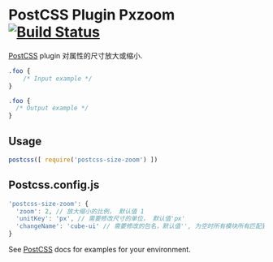 # PostCSS Plugin Pxzoom [![Build Status][ci-img]][ci]

[PostCSS] plugin 对属性的尺寸放大或缩小.

[PostCSS]: https://github.com/postcss/postcss
[ci-img]:  https://travis-ci.org/JianWeiZh/postcss-plugin-pxzoom.svg
[ci]:      https://travis-ci.org/JianWeiZh/postcss-plugin-pxzoom

```css
.foo {
    /* Input example */
}
```

```css
.foo {
  /* Output example */
}
```

## Usage

```js
postcss([ require('postcss-size-zoom') ])
```

## Postcss.config.js

```js
'postcss-size-zoom': {
  'zoom': 2, // 放大缩小的比例， 默认值 1
  'unitKey': 'px', // 需要修改尺寸的单位， 默认值'px'
  'changeName': 'cube-ui' // 需要修改的包名，默认值'', 为空时所有模块所有匹配到的值都会更改
}
```

See [PostCSS] docs for examples for your environment.
